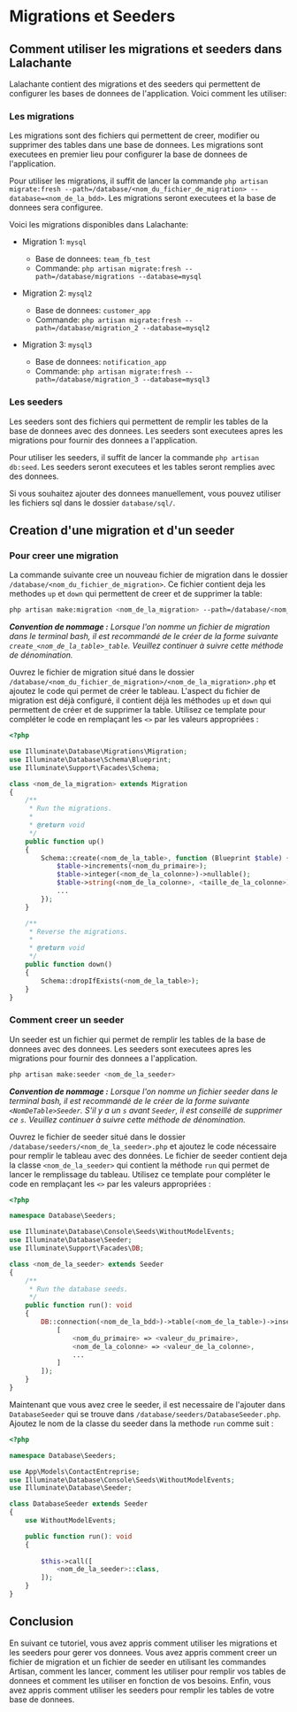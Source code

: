 # Migrations et Seeders

## Comment utiliser les migrations et seeders dans Lalachante

Lalachante contient des migrations et des seeders qui permettent de configurer les bases de donnees de l'application. Voici comment les utiliser:

### Les migrations

Les migrations sont des fichiers qui permettent de creer, modifier ou supprimer des tables dans une base de donnees. Les migrations sont executees en premier lieu pour configurer la base de donnees de l'application.

Pour utiliser les migrations, il suffit de lancer la commande `php artisan migrate:fresh --path=/database/<nom_du_fichier_de_migration> --database=<nom_de_la_bdd>`. Les migrations seront executees et la base de donnees sera configuree.

Voici les migrations disponibles dans Lalachante:

*   Migration 1: `mysql`

    *   Base de donnees: `team_fb_test`
    *   Commande: `php artisan migrate:fresh --path=/database/migrations --database=mysql`
*   Migration 2: `mysql2`

    *   Base de donnees: `customer_app`
    *   Commande: `php artisan migrate:fresh --path=/database/migration_2 --database=mysql2`
*   Migration 3: `mysql3`

    *   Base de donnees: `notification_app`
    *   Commande: `php artisan migrate:fresh --path=/database/migration_3 --database=mysql3`

### Les seeders

Les seeders sont des fichiers qui permettent de remplir les tables de la base de donnees avec des donnees. Les seeders sont executees apres les migrations pour fournir des donnees a l'application.

Pour utiliser les seeders, il suffit de lancer la commande `php artisan db:seed`. Les seeders seront executees et les tables seront remplies avec des donnees.

Si vous souhaitez ajouter des donnees manuellement, vous pouvez utiliser les fichiers sql dans le dossier `database/sql/`.



## Creation d'une migration et d'un seeder

### Pour creer une migration

La commande suivante cree un nouveau fichier de migration dans le dossier `/database/<nom_du_fichier_de_migration>`. Ce fichier contient deja les methodes `up` et `down` qui permettent de creer et de supprimer la table:

```bash
php artisan make:migration <nom_de_la_migration> --path=/database/<nom_du_fichier_de_migration>
```

***Convention de nommage :**  Lorsque l'on nomme un fichier de migration dans le terminal bash, il est recommandé de le créer de la forme suivante `create_<nom_de_la_table>_table`. Veuillez continuer à suivre cette méthode de dénomination.*

Ouvrez le fichier de migration situé dans le dossier `/database/<nom_du_fichier_de_migration>/<nom_de_la_migration>.php` et ajoutez le code qui permet de créer le tableau. L'aspect du fichier de migration est déjà configuré, il contient déjà les méthodes `up` et `down` qui permettent de créer et de supprimer la table. Utilisez ce template pour compléter le code en remplaçant les `<>` par les valeurs appropriées :

```PHP
<?php

use Illuminate\Database\Migrations\Migration;
use Illuminate\Database\Schema\Blueprint;
use Illuminate\Support\Facades\Schema;

class <nom_de_la_migration> extends Migration
{
    /**
     * Run the migrations.
     *
     * @return void
     */
    public function up()
    {
        Schema::create(<nom_de_la_table>, function (Blueprint $table) {
            $table->increments(<nom_du_primaire>);
            $table->integer(<nom_de_la_colonne>)->nullable();
            $table->string(<nom_de_la_colonne>, <taille_de_la_colonne>)->nullable();
            ...
        });
    }

    /**
     * Reverse the migrations.
     *
     * @return void
     */
    public function down()
    {
        Schema::dropIfExists(<nom_de_la_table>);
    }
}
```

### Comment creer un seeder

Un seeder est un fichier qui permet de remplir les tables de la base de donnees avec des donnees. Les seeders sont executees apres les migrations pour fournir des donnees a l'application.

```bash
php artisan make:seeder <nom_de_la_seeder>
```

***Convention de nommage :**  Lorsque l'on nomme un fichier seeder dans le terminal bash, il est recommandé de le créer de la forme suivante `<NomDeTable>Seeder`. S'il y a un `s` avant `Seeder`, il est conseillé de supprimer ce `s`. Veuillez continuer à suivre cette méthode de dénomination.*

Ouvrez le fichier de seeder situé dans le dossier `/database/seeders/<nom_de_la_seeder>.php` et ajoutez le code nécessaire pour remplir le tableau avec des données. Le fichier de seeder contient deja la classe `<nom_de_la_seeder>` qui contient la méthode `run` qui permet de lancer le remplissage du tableau. Utilisez ce template pour compléter le code en remplaçant les `<>` par les valeurs appropriées :

```PHP
<?php

namespace Database\Seeders;

use Illuminate\Database\Console\Seeds\WithoutModelEvents;
use Illuminate\Database\Seeder;
use Illuminate\Support\Facades\DB;

class <nom_de_la_seeder> extends Seeder
{
    /**
     * Run the database seeds.
     */
    public function run(): void
    {
        DB::connection(<nom_de_la_bdd>)->table(<nom_de_la_table>)->insert([
            [
                <nom_du_primaire> => <valeur_du_primaire>,
                <nom_de_la_colonne> => <valeur_de_la_colonne>,
                ...
            ]
        ]);
    }
}
```

Maintenant que vous avez cree le seeder, il est necessaire de l'ajouter dans `DatabaseSeeder` qui se trouve dans `/database/seeders/DatabaseSeeder.php`. Ajoutez le nom de la classe du seeder dans la methode `run` comme suit :

```PHP
<?php

namespace Database\Seeders;

use App\Models\ContactEntreprise;
use Illuminate\Database\Console\Seeds\WithoutModelEvents;
use Illuminate\Database\Seeder;

class DatabaseSeeder extends Seeder
{
    use WithoutModelEvents;

    public function run(): void
    {
        
        $this->call([
            <nom_de_la_seeder>::class,
        ]);
    }
}

```

## Conclusion

En suivant ce tutoriel, vous avez appris comment utiliser les migrations et les seeders pour gerer vos donnees. Vous avez appris comment creer un fichier de migration et un fichier de seeder en utilisant les commandes Artisan, comment les lancer, comment les utiliser pour remplir vos tables de donnees et comment les utiliser en fonction de vos besoins. Enfin, vous avez appris comment utiliser les seeders pour remplir les tables de votre base de donnees.

